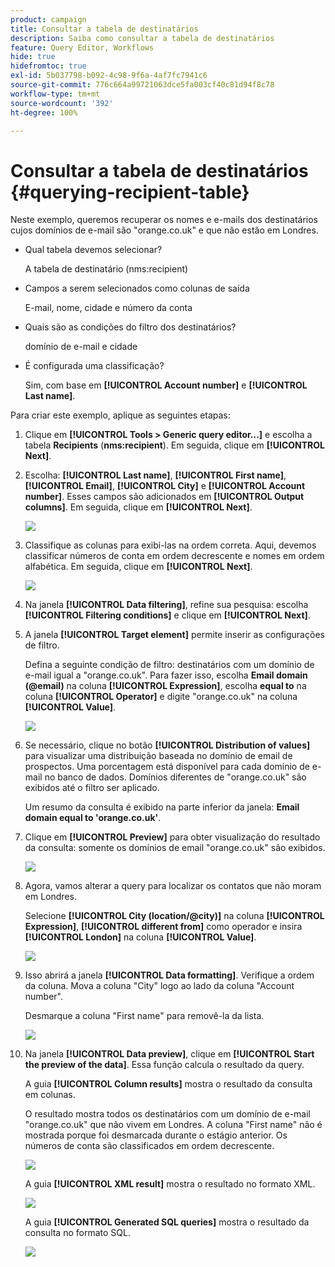 ```yaml
---
product: campaign
title: Consultar a tabela de destinatários
description: Saiba como consultar a tabela de destinatários
feature: Query Editor, Workflows
hide: true
hidefromtoc: true
exl-id: 5b037798-b092-4c98-9f6a-4af7fc7941c6
source-git-commit: 776c664a99721063dce5fa003cf40c81d94f8c78
workflow-type: tm+mt
source-wordcount: '392'
ht-degree: 100%

---
```


# Consultar a tabela de destinatários {#querying-recipient-table}



Neste exemplo, queremos recuperar os nomes e e-mails dos destinatários cujos domínios de e-mail são &quot;orange.co.uk&quot; e que não estão em Londres.

* Qual tabela devemos selecionar?

  A tabela de destinatário (nms:recipient)

* Campos a serem selecionados como colunas de saída

  E-mail, nome, cidade e número da conta

* Quais são as condições do filtro dos destinatários?

  domínio de e-mail e cidade

* É configurada uma classificação?

  Sim, com base em **[!UICONTROL Account number]** e **[!UICONTROL Last name]**.

Para criar este exemplo, aplique as seguintes etapas:

1. Clique em **[!UICONTROL Tools > Generic query editor...]** e escolha a tabela **Recipients** (**nms:recipient**). Em seguida, clique em **[!UICONTROL Next]**.
1. Escolha: **[!UICONTROL Last name]**, **[!UICONTROL First name]**, **[!UICONTROL Email]**, **[!UICONTROL City]** e **[!UICONTROL Account number]**. Esses campos são adicionados em **[!UICONTROL Output columns]**. Em seguida, clique em **[!UICONTROL Next]**.

   ![](assets/query_editor_03.png)

1. Classifique as colunas para exibi-las na ordem correta. Aqui, devemos classificar números de conta em ordem decrescente e nomes em ordem alfabética. Em seguida, clique em **[!UICONTROL Next]**.

   ![](assets/query_editor_04.png)

1. Na janela **[!UICONTROL Data filtering]**, refine sua pesquisa: escolha **[!UICONTROL Filtering conditions]** e clique em **[!UICONTROL Next]**.
1. A janela **[!UICONTROL Target element]** permite inserir as configurações de filtro.

   Defina a seguinte condição de filtro: destinatários com um domínio de e-mail igual a &quot;orange.co.uk&quot;. Para fazer isso, escolha **Email domain (@email)** na coluna **[!UICONTROL Expression]**, escolha **equal to** na coluna **[!UICONTROL Operator]** e digite &quot;orange.co.uk&quot; na coluna **[!UICONTROL Value]**.

   ![](assets/query_editor_05.png)

1. Se necessário, clique no botão **[!UICONTROL Distribution of values]** para visualizar uma distribuição baseada no domínio de email de prospectos. Uma porcentagem está disponível para cada domínio de e-mail no banco de dados. Domínios diferentes de &quot;orange.co.uk&quot; são exibidos até o filtro ser aplicado.

   Um resumo da consulta é exibido na parte inferior da janela: **Email domain equal to &#39;orange.co.uk&#39;**.

1. Clique em **[!UICONTROL Preview]** para obter visualização do resultado da consulta: somente os domínios de email &quot;orange.co.uk&quot; são exibidos.

   ![](assets/query_editor_nveau_17.png)

1. Agora, vamos alterar a query para localizar os contatos que não moram em Londres.

   Selecione **[!UICONTROL City (location/@city)]** na coluna **[!UICONTROL Expression]**, **[!UICONTROL different from]** como operador e insira **[!UICONTROL London]** na coluna **[!UICONTROL Value]**.

   ![](assets/query_editor_08.png)

1. Isso abrirá a janela **[!UICONTROL Data formatting]**. Verifique a ordem da coluna. Mova a coluna &quot;City&quot; logo ao lado da coluna &quot;Account number&quot;.

   Desmarque a coluna &quot;First name&quot; para removê-la da lista.

   ![](assets/query_editor_nveau_15.png)

1. Na janela **[!UICONTROL Data preview]**, clique em **[!UICONTROL Start the preview of the data]**. Essa função calcula o resultado da query.

   A guia **[!UICONTROL Column results]** mostra o resultado da consulta em colunas.

   O resultado mostra todos os destinatários com um domínio de e-mail &quot;orange.co.uk&quot; que não vivem em Londres. A coluna &quot;First name&quot; não é mostrada porque foi desmarcada durante o estágio anterior. Os números de conta são classificados em ordem decrescente.

   ![](assets/query_editor_nveau_12.png)

   A guia **[!UICONTROL XML result]** mostra o resultado no formato XML.

   ![](assets/query_editor_nveau_13.png)

   A guia **[!UICONTROL Generated SQL queries]** mostra o resultado da consulta no formato SQL.

   ![](assets/query_editor_nveau_14.png)
